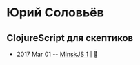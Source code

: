 # Юрий Соловьёв

## ClojureScript для скептиков
- 2017 Mar 01 -- [MinskJS 1](https://www.youtube.com/watch?v=zJjaOeNoIhY)  | [:notebook:](https://docs.google.com/presentation/d/1itFQuBnKihJcENgIKzNbP2dRWDfIhjXUhqkhpsgeJDg/edit)  
